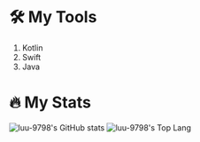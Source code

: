 # 🛠 My Tools
1. Kotlin
2. Swift
3. Java

# 🔥 My Stats
![luu-9798's GitHub stats](https://github-readme-stats.vercel.app/api?username=luu-9798&theme=dracula&show_icons=true&count_private=true&line_height=27)
![luu-9798's Top Lang](https://github-readme-stats.vercel.app/api/top-langs/?username=luu-9798&theme=dracula)
